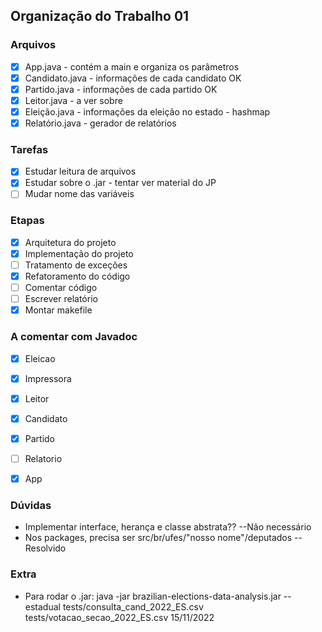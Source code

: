## Organização do Trabalho 01 

### Arquivos
- [X] App.java - contém a main e organiza os parâmetros     
- [X] Candidato.java - informações de cada candidato OK     
- [X] Partido.java - informações de cada partido OK     
- [X] Leitor.java - a ver sobre       
- [X] Eleição.java - informações da eleição no estado -  hashmap      
- [X] Relatório.java - gerador de relatórios      
    
### Tarefas 
- [X] Estudar leitura de arquivos      
- [X] Estudar sobre o .jar - tentar ver material do JP
- [ ] Mudar nome das variáveis 

### Etapas 
- [X] Arquitetura do projeto     
- [X] Implementação do projeto    
- [ ] Tratamento de exceções    
- [X] Refatoramento do código
- [ ] Comentar código    
- [ ] Escrever relatório
- [X] Montar makefile 

### A comentar com Javadoc
- [X] Eleicao
- [X] Impressora
- [X] Leitor
- [X] Candidato
- [X] Partido
- [ ] Relatorio
- [X] App


### Dúvidas 
- Implementar interface, herança e classe abstrata?? --Não necessário
- Nos packages, precisa ser src/br/ufes/"nosso nome"/deputados --Resolvido

### Extra
- Para rodar o .jar: java -jar brazilian-elections-data-analysis.jar --estadual tests/consulta_cand_2022_ES.csv tests/votacao_secao_2022_ES.csv 15/11/2022